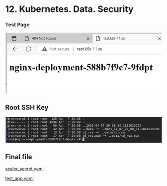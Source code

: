 # 12. Kubernetes. Data. Security


### Test Page

![Test_Page](test_page.png)

## Root SSH Key

![ssh_key](root_ssh_key.png)

## Final file

[sealer_secret.yaml](sealer_secret.yaml)

[test_app.yaml](test_app_.yaml)
